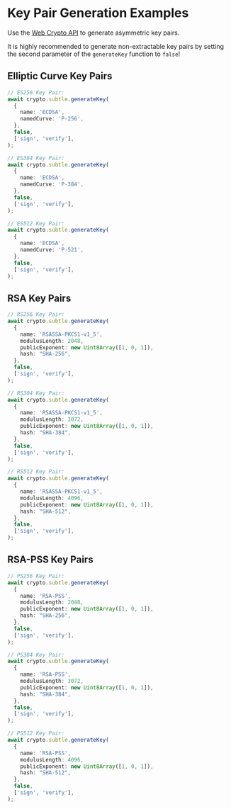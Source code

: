# Key Pair Generation Examples

Use the [Web Crypto API](https://developer.mozilla.org/en-US/docs/Web/API/Web_Crypto_API) to generate asymmetric key pairs.

It is highly recommended to generate non-extractable key pairs by setting the second parameter of the `generateKey` function to `false`!


## Elliptic Curve Key Pairs

```typescript
// ES256 Key Pair:
await crypto.subtle.generateKey(
  {
    name: 'ECDSA',
    namedCurve: 'P-256',
  },
  false,
  ['sign', 'verify'],
);

// ES384 Key Pair:
await crypto.subtle.generateKey(
  {
    name: 'ECDSA',
    namedCurve: 'P-384',
  },
  false,
  ['sign', 'verify'],
);

// ES512 Key Pair:
await crypto.subtle.generateKey(
  {
    name: 'ECDSA',
    namedCurve: 'P-521',
  },
  false,
  ['sign', 'verify'],
);
```


## RSA Key Pairs

```typescript
// RS256 Key Pair:
await crypto.subtle.generateKey(
  {
    name: 'RSASSA-PKCS1-v1_5',
    modulusLength: 2048,
    publicExponent: new Uint8Array([1, 0, 1]),
    hash: "SHA-256",
  },
  false,
  ['sign', 'verify'],
);

// RS384 Key Pair:
await crypto.subtle.generateKey(
  {
    name: 'RSASSA-PKCS1-v1_5',
    modulusLength: 3072,
    publicExponent: new Uint8Array([1, 0, 1]),
    hash: "SHA-384",
  },
  false,
  ['sign', 'verify'],
);

// RS512 Key Pair:
await crypto.subtle.generateKey(
  {
    name: 'RSASSA-PKCS1-v1_5',
    modulusLength: 4096,
    publicExponent: new Uint8Array([1, 0, 1]),
    hash: "SHA-512",
  },
  false,
  ['sign', 'verify'],
);
```


## RSA-PSS Key Pairs

```typescript
// PS256 Key Pair:
await crypto.subtle.generateKey(
  {
    name: 'RSA-PSS',
    modulusLength: 2048,
    publicExponent: new Uint8Array([1, 0, 1]),
    hash: "SHA-256",
  },
  false,
  ['sign', 'verify'],
);

// PS384 Key Pair:
await crypto.subtle.generateKey(
  {
    name: 'RSA-PSS',
    modulusLength: 3072,
    publicExponent: new Uint8Array([1, 0, 1]),
    hash: "SHA-384",
  },
  false,
  ['sign', 'verify'],
);

// PS512 Key Pair:
await crypto.subtle.generateKey(
  {
    name: 'RSA-PSS',
    modulusLength: 4096,
    publicExponent: new Uint8Array([1, 0, 1]),
    hash: "SHA-512",
  },
  false,
  ['sign', 'verify'],
);
```
